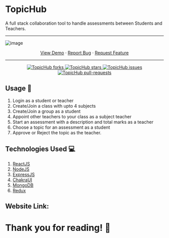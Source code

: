 # TopicHub
A full stack collaboration tool to handle assessments between Students and Teachers.

<hr>

![image](https://user-images.githubusercontent.com/79954118/177931109-d05f5402-a1fa-49b1-8fda-e4d9e4eba2f7.png)
<p align="center">
    <a href="" target="blank">View Demo</a>
    ·
    <a href="https://github.com/gokhalevedant06/TopicHub/issues/new">Report Bug</a>
    ·
    <a href="https://github.com/gokhalevedant06/TopicHub/issues/new">Request Feature</a>
</p>
<hr>
<div align="center">
    <a href="https://github.com/gokhalevedant06/TopicHub/fork" target="blank">
<img src="https://img.shields.io/github/forks/gokhalevedant06/TopicHub?style=flat-square" alt="TopicHub forks"/>
</a>
<a href="https://github.com/gokhalevedant06/TopicHub/stargazers" target="blank">
<img src="https://img.shields.io/github/stars/gokhalevedant06/TopicHub?style=flat-square" alt="TopicHub stars"/>
</a>
<a href="https://github.com/gokhalevedant06/TopicHub/issues" target="blank">
<img src="https://img.shields.io/github/issues/gokhalevedant06/TopicHub?style=flat-square" alt="TopicHub issues"/>
</a>
<a href="https://github.com/gokhalevedant06/TopicHub/pulls" target="blank">
<img src="https://img.shields.io/github/issues-pr/gokhalevedant06/TopicHub?style=flat-square" alt="TopicHub pull-requests"/>
</a>
</div>

## Usage 🚀
1. Login as a student or teacher
2. Create/Join a class with upto 4 subjects
3. Create/Join a group as a student
4. Appoint other teachers to your class as a subject teacher
5. Start an assessment with a description and total marks as a teacher
6. Choose a topic for an assessment as a student
7. Approve or Reject the topic as the teacher.

## Technologies Used 💻
1. [ReactJS](https://reactjs.org/)
2. [NodeJS](https://nodejs.org/en/) 
3. [ExpressJS](https://expressjs.com/)
4. [ChakraUI](https://chakra-ui.com/)
5. [MongoDB](https://www.mongodb.com/try)
6. [Redux](https://redux.js.org/)

## Website Link:

# Thank you for reading! 🌟
